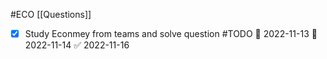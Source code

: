 #ECO
[[Questions]]
- [x] Study Econmey from teams and solve question #TODO 🛫 2022-11-13 📅 2022-11-14 ✅ 2022-11-16
